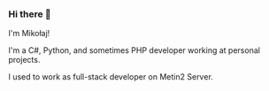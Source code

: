 ### Hi there 👋

I'm Mikołaj!

I'm a C#, Python, and sometimes PHP developer working at personal projects.

I used to work as full-stack developer on Metin2 Server.
